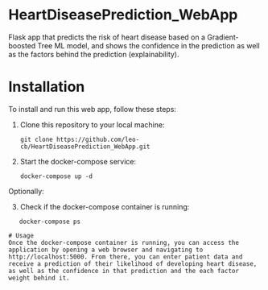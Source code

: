# HeartDiseasePrediction_WebApp
Flask app that predicts the risk of heart disease based on a Gradient-boosted Tree ML model, and shows the confidence in the prediction as well as the factors behind the prediction (explainability).

# Installation
To install and run this web app, follow these steps:

1. Clone this repository to your local machine:
   ```shell
   git clone https://github.com/leo-cb/HeartDiseasePrediction_WebApp.git
2. Start the docker-compose service:
   ```shell
   docker-compose up -d

Optionally:

3. Check if the docker-compose container is running:
```shell
   docker-compose ps

# Usage
Once the docker-compose container is running, you can access the application by opening a web browser and navigating to http://localhost:5000. From there, you can enter patient data and receive a prediction of their likelihood of developing heart disease, as well as the confidence in that prediction and the each factor weight behind it.

